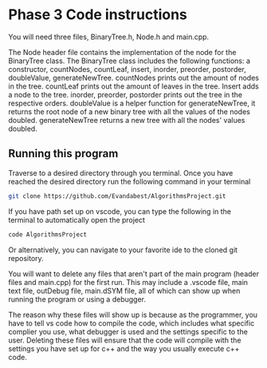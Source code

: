 # Phase 3 Code instructions

You will need three files, BinaryTree.h, Node.h and main.cpp.

The Node header file contains the implementation of the node for the BinaryTree class. The BinaryTree class includes the following functions: a constructor, countNodes, countLeaf, insert, inorder, preorder, postorder, doubleValue, generateNewTree. countNodes prints out the amount of nodes in the tree. countLeaf prints out the amount of leaves in the tree. Insert adds a node to the tree. inorder, preorder, postorder prints out the tree in the respective orders. doubleValue is a helper function for generateNewTree, it returns the root node of a new binary tree with all the values of the nodes doubled. generateNewTree returns a new tree with all the nodes' values doubled.

## Running this program

Traverse to a desired directory through you terminal. Once you have reached the desired directory run the following command in your terminal

```bash
git clone https://github.com/Evandabest/AlgorithmsProject.git
```

If you have path set up on vscode, you can type the following in the terminal to automatically open the project

```bash
code AlgorithmsProject
```

Or alternatively, you can navigate to your favorite ide to the cloned git repository.

You will want to delete any files that aren't part of the main program (header files and main.cpp) for the first run. This may include a .vscode file, main text file, outDebug file, main.dSYM file, all of which can show up when running the program or using a debugger.

The reason why these files will show up is because as the programmer, you have to tell vs code how to compile the code, which includes what specific complier you use, what debugger is used and the settings specific to the user. Deleting these files will ensure that the code will compile with the settings you have set up for c++ and the way you usually execute c++ code.
